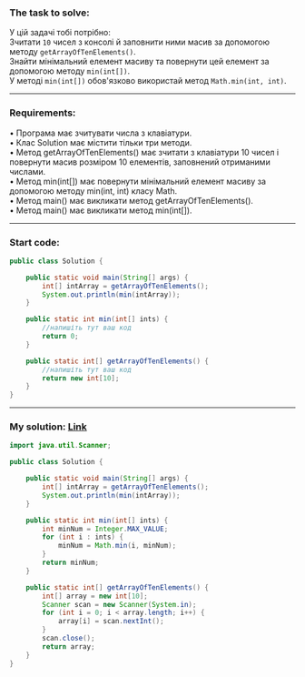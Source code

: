 ### **The task to solve:**  

У цій задачі тобі потрібно:  
Зчитати `10` чисел з консолі й заповнити ними масив за допомогою методу `getArrayOfTenElements()`.  
Знайти мінімальний елемент масиву та повернути цей елемент за допомогою методу `min(int[])`.  
У методі `min(int[])` обов'язково використай метод `Math.min(int, int)`.

---

### **Requirements:**  

• Програма має зчитувати числа з клавіатури.  
• Клас Solution має містити тільки три методи.  
• Метод getArrayOfTenElements() має зчитати з клавіатури 10 чисел і повернути масив розміром 10 елементів, заповнений отриманими числами.  
• Метод min(int[]) має повернути мінімальний елемент масиву за допомогою методу min(int, int) класу Math.  
• Метод main() має викликати метод getArrayOfTenElements().  
• Метод main() має викликати метод min(int[]).

---

### **Start code:**  

```java
public class Solution {

    public static void main(String[] args) {
        int[] intArray = getArrayOfTenElements();
        System.out.println(min(intArray));
    }

    public static int min(int[] ints) {
        //напишіть тут ваш код
        return 0;
    }

    public static int[] getArrayOfTenElements() {
        //напишіть тут ваш код
        return new int[10];
    }
}
```

---

### **My solution: [Link](./src/Solution.java)**  

```java
import java.util.Scanner;

public class Solution {

    public static void main(String[] args) {
        int[] intArray = getArrayOfTenElements();
        System.out.println(min(intArray));
    }

    public static int min(int[] ints) {
        int minNum = Integer.MAX_VALUE;
        for (int i : ints) {
            minNum = Math.min(i, minNum);
        }
        return minNum;
    }

    public static int[] getArrayOfTenElements() {
        int[] array = new int[10];
        Scanner scan = new Scanner(System.in);
        for (int i = 0; i < array.length; i++) {
            array[i] = scan.nextInt();
        }
        scan.close();
        return array;
    }
}
```
